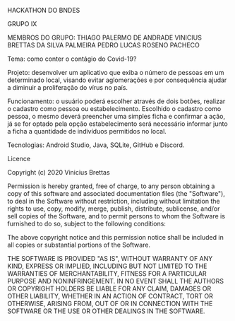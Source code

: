 HACKATHON DO BNDES

GRUPO IX

MEMBROS DO GRUPO:
THIAGO PALERMO DE ANDRADE
VINICIUS BRETTAS DA SILVA PALMEIRA
PEDRO LUCAS ROSENO PACHECO

Tema: como conter o contágio do Covid-19?

Projeto: desenvolver um aplicativo que exiba o número de pessoas em um 
determinado local, visando evitar aglomerações e por consequência ajudar a diminuir a proliferação do vírus no país.

Funcionamento: o usuário poderá escolher através de dois botões, realizar o cadastro como 
pessoa ou estabelecimento. Escolhido o cadastro como pessoa, o mesmo deverá preencher uma simples ficha e confirmar a ação, já se 
for optado pela opção estabelecimento será necessário informar junto a ficha a quantidade de indivíduos permitidos no local. 

Tecnologias: Android Studio, Java, SQLite, GitHub e Discord.

Licence

Copyright (c) 2020 Vinicius Brettas

Permission is hereby granted, free of charge, to any person obtaining a copy of this software and associated documentation files (the "Software"), to deal in the Software without restriction, including without limitation the rights to use, copy, modify, merge, publish, distribute, sublicense, and/or sell copies of the Software, and to permit persons to whom the Software is furnished to do so, subject to the following conditions:

The above copyright notice and this permission notice shall be included in all copies or substantial portions of the Software.

THE SOFTWARE IS PROVIDED "AS IS", WITHOUT WARRANTY OF ANY KIND, EXPRESS OR IMPLIED, INCLUDING BUT NOT LIMITED TO THE WARRANTIES OF MERCHANTABILITY, FITNESS FOR A PARTICULAR PURPOSE AND NONINFRINGEMENT. IN NO EVENT SHALL THE AUTHORS OR COPYRIGHT HOLDERS BE LIABLE FOR ANY CLAIM, DAMAGES OR OTHER LIABILITY, WHETHER IN AN ACTION OF CONTRACT, TORT OR OTHERWISE, ARISING FROM, OUT OF OR IN CONNECTION WITH THE SOFTWARE OR THE USE OR OTHER DEALINGS IN THE SOFTWARE.
